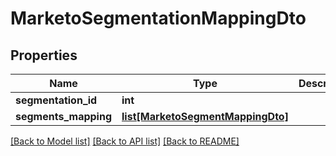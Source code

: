# MarketoSegmentationMappingDto

## Properties
Name | Type | Description | Notes
------------ | ------------- | ------------- | -------------
**segmentation_id** | **int** |  | [optional] 
**segments_mapping** | [**list[MarketoSegmentMappingDto]**](MarketoSegmentMappingDto.md) |  | [optional] 

[[Back to Model list]](../README.md#documentation-for-models) [[Back to API list]](../README.md#documentation-for-api-endpoints) [[Back to README]](../README.md)

